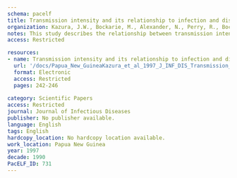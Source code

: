```yaml
---
schema: pacelf
title: Transmission intensity and its relationship to infection and disease due to Wuchereria bancrofti in Papua New Guinea
organization: Kazura, J.W., Bockarie, M., Alexander, N., Perry, R., Bockarie, F., Dagoro, H., Dimber, Z., Hyun, P., Alpers, M.P.
notes: This study describes the relationship between transmission intensity and infection and disease due to Wuchereria bancrofti in an endemic area of Papua New Guinea. The prevalence of microfilaremia in the entire study population was 66%. Of 1892 persons examined, 6.2% and 12.3% had lymphedema of the legs and hydroceles, respectively. The prevalences of microfilaremia and clinical morbidity were lowest in persons <20 years old and increased progressively with age. Annual transmission potential and annual infective biting were monitored in five villages where Anopheles punctulatus and Anopheles koliensis are the only vectors of W. bancrofti. Both measures of the entomologic inoculation rate were positively associated with the village-specific microfilarial rate, mean intensity of microfilaremia, and prevalence of leg edema. These data indicate that transmission intensity is a major determinant of patent infection and morbidity rates in bancroftian filariasis.
access: Restricted

resources:
- name: Transmission intensity and its relationship to infection and disease due to Wuchereria bancrofti in Papua New Guinea
  url: '/docs/Papua_New_GuineaKazura_et_al_1997_J_INF_DIS_Transmission_intensity_LF_PNG.txt'
  format: Electronic
  access: Restricted
  pages: 242-246
 
category: Scientific Papers
access: Restricted
journal: Journal of Infectious Diseases
publisher: No publisher available. 
language: English 
tags: English 
hardcopy_location: No hardcopy location available.
work_location: Papua New Guinea
year: 1997
decade: 1990
PacELF_ID: 731
---
```

